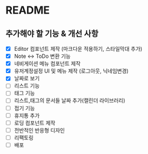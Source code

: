 # README

## 추가해야 할 기능 & 개선 사항

- [x] Editor 컴포넌트 제작 (마크다운 적용하기, 스타일막대 추가)
- [x] Note <-> ToDo 변환 기능
- [x] 네비게이션 메뉴 컴포넌트 제작
- [x] 유저계정설정 UI 및 메뉴 제작 (로그아웃, 닉네임변경)
- [x] 날짜로 보기
- [ ] 리스트 기능
- [ ] 태그 기능
- [ ] 리스트,태그의 문서들 날짜 추가(캘린더 라이브러리)
- [ ] 접기 기능
- [ ] 휴지통 추가
- [ ] 로딩 컴포넌트 제작
- [ ] 전반적인 반응형 디자인
- [ ] 리팩토링
- [ ] 배포
